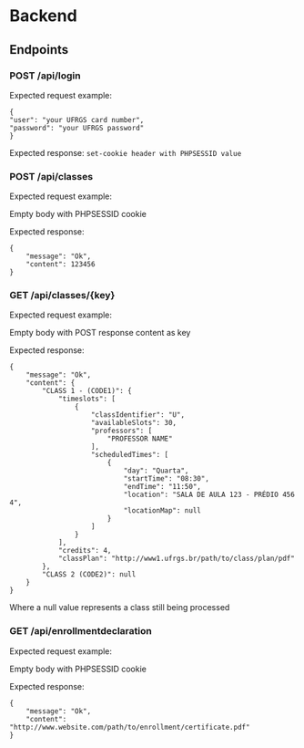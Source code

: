 # Backend

## Endpoints

### POST /api/login
Expected request example:
```
{
"user": "your UFRGS card number",
"password": "your UFRGS password"
}
```
Expected response:
`set-cookie header with PHPSESSID value`

### POST /api/classes
Expected request example:

Empty body with PHPSESSID cookie

Expected response:
```
{
    "message": "Ok",
    "content": 123456
}
```

### GET /api/classes/{key}
Expected request example:

Empty body with POST response content as key

Expected response:
```
{
    "message": "Ok",
    "content": {
        "CLASS 1 - (CODE1)": {
            "timeslots": [
                {
                    "classIdentifier": "U",
                    "availableSlots": 30,
                    "professors": [
                        "PROFESSOR NAME"
                    ],
                    "scheduledTimes": [
                        {
                            "day": "Quarta",
                            "startTime": "08:30",
                            "endTime": "11:50",
                            "location": "SALA DE AULA 123 - PRÉDIO 456 4",
                            "locationMap": null
                        }
                    ]
                }
            ],
            "credits": 4,
            "classPlan": "http://www1.ufrgs.br/path/to/class/plan/pdf"
        },
        "CLASS 2 (CODE2)": null
    }
}
```
Where a null value represents a class still being processed

### GET /api/enrollmentdeclaration
Expected request example:

Empty body with PHPSESSID cookie

Expected response:
```
{
    "message": "Ok",
    "content": "http://www.website.com/path/to/enrollment/certificate.pdf"
}
```